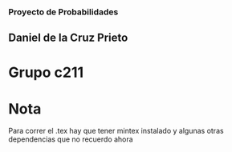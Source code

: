 ### Proyecto de Probabilidades 

## Daniel de la Cruz Prieto 

# Grupo c211

# Nota 

Para correr el .tex hay que tener mintex instalado y algunas otras dependencias que 
no recuerdo ahora 



